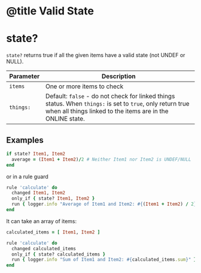 # @title Valid State

# state?

`state?` returns true if all the given items have a valid state (not UNDEF or NULL).

| Parameter | Description                                                                                                                                                              |
| --------- | ------------------------------------------------------------------------------------------------------------------------------------------------------------------------ |
| `items`   | One or more items to check                                                                                                                                               |
| `things:` | Default: `false` - do not check for linked things status. When `things:` is set to `true`, only return true when all things linked to the items are in the ONLINE state. |

## Examples

```ruby
if state? Item1, Item2 
  average = (Item1 + Item2)/2 # Neither Item1 nor Item2 is UNDEF/NULL
end
```

or in a rule guard

```ruby
rule 'calculate' do
  changed Item1, Item2
  only_if { state? Item1, Item2 }
  run { logger.info "Average of Item1 and Item2: #{(Item1 + Item2) / 2}}" }
end
```

It can take an array of items:

```ruby
calculated_items = [ Item1, Item2 ]

rule 'calculate' do
  changed calculated_items
  only_if { state? calculated_items }
  run { logger.info "Sum of Item1 and Item2: #{calculated_items.sum}" }
end
```
